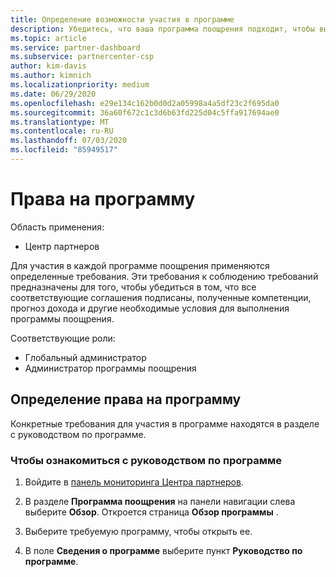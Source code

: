```yaml
---
title: Определение возможности участия в программе
description: Убедитесь, что ваша программа поощрения подходит, чтобы вы могли получить оплату.
ms.topic: article
ms.service: partner-dashboard
ms.subservice: partnercenter-csp
author: kim-davis
ms.author: kimnich
ms.localizationpriority: medium
ms.date: 06/29/2020
ms.openlocfilehash: e29e134c162b0d0d2a05998a4a5df23c2f695da0
ms.sourcegitcommit: 36a60f672c1c3d6b63fd225d04c5ffa917694ae0
ms.translationtype: MT
ms.contentlocale: ru-RU
ms.lasthandoff: 07/03/2020
ms.locfileid: "85949517"
---
```

# <a name="program-eligibility"></a>Права на программу

Область применения:

- Центр партнеров

Для участия в каждой программе поощрения применяются определенные требования. Эти требования к соблюдению требований предназначены для того, чтобы убедиться в том, что все соответствующие соглашения подписаны, полученные компетенции, прогноз дохода и другие необходимые условия для выполнения программы поощрения.

Соответствующие роли:

- Глобальный администратор
- Администратор программы поощрения

## <a name="determining-your-program-eligibility"></a>Определение права на программу

Конкретные требования для участия в программе находятся в разделе с руководством по программе. 

### <a name="to-see-your-program-guide"></a>Чтобы ознакомиться с руководством по программе

1. Войдите в [панель мониторинга Центра партнеров](https://partner.microsoft.com/dashboard/).

2. В разделе **Программа поощрения** на панели навигации слева выберите **Обзор**. Откроется страница **Обзор программы** .

3. Выберите требуемую программу, чтобы открыть ее.

4. В поле **Сведения о программе** выберите пункт **Руководство по программе**.
